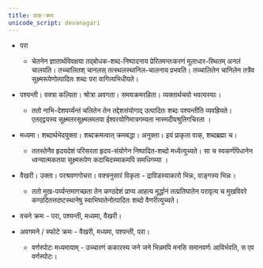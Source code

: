 ```yaml
---
title: वाक्-क्रमः
unicode_script: devanagari
---
```


- परा
  - चेतनेन ज्ञातार्थविवक्षया तद्बोधक-शब्द-निष्पादनाय प्रेरितमन्तःकरणं मूलाधार-स्थितम् अनलं चालयति। तच्चालितश् चानलस् तत्स्थलस्थानिल-चालनाय प्रभवति। तच्चालितेन चानिलेन तत्रैव सूक्ष्मरूपेणोत्पादितः शब्दः परा वागित्यभिधीयते। 
- पश्यन्ती। वक्त्रा कल्पिता। श्रोत्रा अवगता। समयक्रमरहिता। व्यक्तार्थचयो भवत्यस्याः।
    - ततो नाभि-देशपर्य्यन्तं चलितेन तेन तद्देशसंयोगाद् उत्पादितः शब्दः पश्यन्तीति व्यवह्रियते। एतद्द्वयस्य सूक्ष्मतरसूक्ष्मतमतया ईश्वरयोगिमात्रगम्यता नास्मदीयश्रुतिगचिरता ।  
- मध्यमा। शब्दार्थभेदयुक्ता। शब्दक्रमत्वात् क्रमबद्धा। अनुक्ता। इयं प्राकृता वाक्, शब्दब्रह्मा च।  
    - ततस्तेनैव हृदयदेशं परिसरता हृदय-संयोगेन निष्पादित-शब्दो मध्येत्युच्यते। सा च स्वकर्णपिधानेन ध्वन्यात्मकतया सूक्ष्मरूपेण कदाचिदस्माकमपि समधिगम्या । 
- वैखरी। उक्ता। परश्रवणगोचरा। वक्त्रनुसारं विकृता - द्राविडस्याकारो भिन्नः, वाङ्गस्य भिन्नः।
    - ततो मुख-पर्य्यन्तमागच्छता तेन कण्ठदेशं प्राप्य आहत्य मूर्द्धानं तत्प्रतिघातेन परावृत्य च मुखविवरे कण्ठदितत्तदष्टस्थानेषु स्वाभिघातेनोत्पादितः शब्दो वैणरीत्युच्यते।

- वचने क्रमः - परा, पश्यन्ती, मध्यमा, वैखरी।
- अवगमने / स्फोटे क्रमः - वैखरी, मध्यमा, पश्यन्ती, परा।
    - वर्णस्पोटः मध्यमायाम् - उच्चारणं‌ ककारस्य जने जने भिन्नमपि मनसि समानवर्णः आविर्भवति, स एव वर्णस्पोटः।
